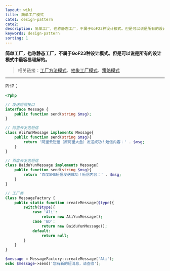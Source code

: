 ```yaml
---
layout: wiki
title: 简单工厂模式
cate1: design-pattern
cate2: 
description: 简单工厂，也称静态工厂，不属于GoF23种设计模式。但是可以说是所有的设计模式中最容易理解的。
keywords: design-pattern
sorting: 1
---
```




**简单工厂，也称静态工厂，不属于GoF23种设计模式。但是可以说是所有的设计模式中最容易理解的。**

> 相关链接：[工厂方法模式](https://carpedx.com/wiki/design-pattern-factory/)、[抽象工厂模式](https://carpedx.com/wiki/design-pattern-abstract-factory/)、[策略模式](https://carpedx.com/wiki/design-pattern-strategy/)

------



PHP：

```php
<?php

// 发送短信接口
interface Message {
    public function send(string $msg);
}

// 阿里云发送短信
class AliYunMessage implements Message{
    public function send(string $msg){
        return '阿里云短信（原阿里大鱼）发送成功！短信内容：' . $msg;
    }
}

// 百度云发送短信
class BaiduYunMessage implements Message{
    public function send(string $msg){
        return '百度SMS短信发送成功！短信内容：' . $msg;
    }
}

// 工厂类
Class MessageFactory {
    public static function createMessage($type){
        switch($type){
            case 'Ali':
                return new AliYunMessage();
            case 'BD':
                return new BaiduYunMessage();
            default:
                return null;
        }
    }
}

$message = MessageFactory::createMessage('Ali');
echo $message->send('您有新的短消息，请查收');
```

